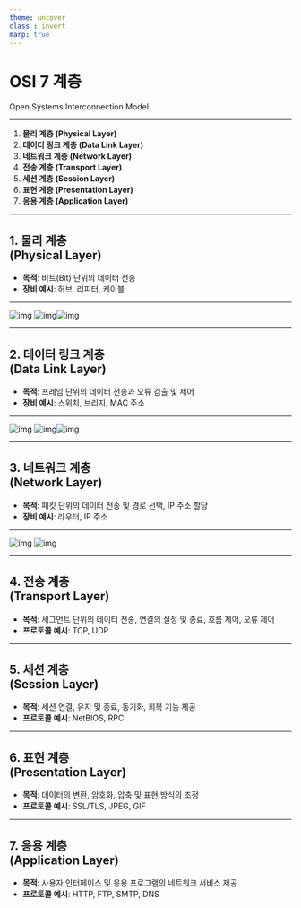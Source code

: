 ```yaml
---
theme: uncover 
class : invert
marp: true
---
```


# OSI 7 계층 
Open Systems Interconnection Model

---

1. **물리 계층 (Physical Layer)**
2. **데이터 링크 계층 (Data Link Layer)**
3. **네트워크 계층 (Network Layer)**
4. **전송 계층 (Transport Layer)**
5. **세션 계층 (Session Layer)**
6. **표현 계층 (Presentation Layer)**
7. **응용 계층 (Application Layer)**
---

## 1. 물리 계층<br>(Physical Layer)

- **목적**: 비트(Bit) 단위의 데이터 전송
- **장비 예시**: 허브, 리피터, 케이블
---
![img](https://th.bing.com/th/id/OIP.ogsmrkRVrG-VBHUqgs9gRgHaHa?w=208&h=208&c=7&r=0&o=5&dpr=2&pid=1.7) ![img](https://th.bing.com/th/id/OIP.3Go19_Ixxw0II1k7ARydngHaED?w=304&h=180&c=7&r=0&o=5&dpr=2&pid=1.7)![img](https://th.bing.com/th/id/OIP.DoscgOT9CMJL4G37w8BjlQAAAA?pid=ImgDet&rs=1)

---

## 2. 데이터 링크 계층<br>(Data Link Layer)

- **목적**: 프레임 단위의 데이터 전송과 오류 검출 및 제어
- **장비 예시**: 스위치, 브리지, MAC 주소
---
![img](https://th.bing.com/th/id/OIP.dJhq0kEwfvtB5ehofWLN3gHaE7?w=252&h=180&c=7&r=0&o=5&dpr=2&pid=1.7) ![img](https://th.bing.com/th/id/OIP.bG72jVCqrVeDpjF43m0hygHaHa?w=164&h=180&c=7&r=0&o=5&dpr=2&pid=1.7)![img](https://th.bing.com/th/id/OIP.097HhrKzfQwSE7L3w7bLIgHaE6?w=307&h=203&c=7&r=0&o=5&dpr=2&pid=1.7)

---

## 3. 네트워크 계층<br>(Network Layer)

- **목적**: 패킷 단위의 데이터 전송 및 경로 선택, IP 주소 할당
- **장비 예시**: 라우터, IP 주소
---
![img](https://th.bing.com/th/id/OIP.wdQhOVZqrO-RbzFlv1miRgHaHa?w=175&h=180&c=7&r=0&o=5&dpr=2&pid=1.7) ![img](https://th.bing.com/th/id/OIP.GhwhNmLSMzrfmfvykuNdowHaEv?w=229&h=180&c=7&r=0&o=5&dpr=2&pid=1.7)

---

## 4. 전송 계층<br>(Transport Layer)

- **목적**: 세그먼트 단위의 데이터 전송, 연결의 설정 및 종료, 흐름 제어, 오류 제어
- **프로토콜 예시**: TCP, UDP
---

## 5. 세션 계층<br>(Session Layer)

- **목적**: 세션 연결, 유지 및 종료, 동기화, 회복 기능 제공
- **프로토콜 예시**: NetBIOS, RPC
---

## 6. 표현 계층<br>(Presentation Layer)

- **목적**: 데이터의 변환, 암호화, 압축 및 표현 방식의 조정
- **프로토콜 예시**: SSL/TLS, JPEG, GIF
---

## 7. 응용 계층<br>(Application Layer)

- **목적**: 사용자 인터페이스 및 응용 프로그램의 네트워크 서비스 제공
- **프로토콜 예시**: HTTP, FTP, SMTP, DNS